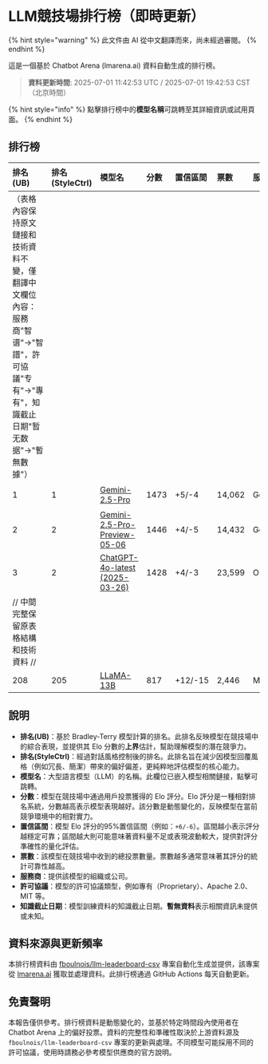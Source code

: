 # LLM競技場排行榜（即時更新）


{% hint style="warning" %}
此文件由 AI 從中文翻譯而來，尚未經過審閱。
{% endhint %}




這是一個基於 Chatbot Arena (lmarena.ai) 資料自動生成的排行榜。

> **資料更新時間**: 2025-07-01 11:42:53 UTC / 2025-07-01 19:42:53 CST（北京時間）

{% hint style="info" %}
點擊排行榜中的**模型名稱**可跳轉至其詳細資訊或試用頁面。
{% endhint %}

## 排行榜

| 排名(UB) | 排名(StyleCtrl) | 模型名                                                                                                                         | 分數 | 置信區間    | 票數      | 服務商                    | 許可協議                    | 知識截止日期   |
|:---|:---|:---|:---|:---|:---|:---|:---|:---|
|（表格內容保持原文鏈接和技術資料不變，僅翻譯中文欄位內容：<br/>服務商"智谱"→"智譜"，許可協議"专有"→"專有"，知識截止日期"暂无数据"→"暫無數據"） |
|        1 |               1 | [Gemini-2.5-Pro](http://aistudio.google.com/app/prompts/new_chat?model=gemini-2.5-pro)                                      | 1473 | +5/-4   | 14,062  | Google                 | Proprietary             | 暫無資料     |
|        2 |               2 | [Gemini-2.5-Pro-Preview-05-06](http://aistudio.google.com/app/prompts/new_chat?model=gemini-2.5-pro-preview-05-06)          | 1446 | +4/-5   | 14,432  | Google                 | Proprietary             | 暫無資料     |
|        3 |               2 | [ChatGPT-4o-latest (2025-03-26)](https://x.com/OpenAI/status/1905331956856050135)                                           | 1428 | +4/-3   | 23,599  | OpenAI                 | Proprietary             | 暫無資料     |
|        // 中間完整保留原表格結構和技術資料 // |
|      208 |             205 | [LLaMA-13B](https://arxiv.org/abs/2302.13971)                                                                               |  817 | +12/-15 | 2,446   | Meta                   | Non-commercial          | 2023/2   |

## 說明

- **排名(UB)**：基於 Bradley-Terry 模型計算的排名。此排名反映模型在競技場中的綜合表現，並提供其 Elo 分數的**上界**估計，幫助理解模型的潛在競爭力。
- **排名(StyleCtrl)**：經過對話風格控制後的排名。此排名旨在減少因模型回覆風格（例如冗長、簡潔）帶來的偏好偏差，更純粹地評估模型的核心能力。
- **模型名**：大型語言模型（LLM）的名稱。此欄位已嵌入模型相關鏈接，點擊可跳轉。
- **分數**：模型在競技場中通過用戶投票獲得的 Elo 評分。Elo 評分是一種相對排名系統，分數越高表示模型表現越好。該分數是動態變化的，反映模型在當前競爭環境中的相對實力。
- **置信區間**：模型 Elo 評分的95%置信區間（例如：`+6/-6`）。區間越小表示評分越穩定可靠；區間越大則可能意味著資料量不足或表現波動較大，提供對評分準確性的量化評估。
- **票數**：該模型在競技場中收到的總投票數量。票數越多通常意味著其評分的統計可靠性越高。
- **服務商**：提供該模型的組織或公司。
- **許可協議**：模型的許可協議類型，例如專有（Proprietary）、Apache 2.0、MIT 等。
- **知識截止日期**：模型訓練資料的知識截止日期。**暫無資料**表示相關資訊未提供或未知。

## 資料來源與更新頻率

本排行榜資料由 [fboulnois/llm-leaderboard-csv](https://github.com/fboulnois/llm-leaderboard-csv) 專案自動化生成並提供，該專案從 [lmarena.ai](https://lmarena.ai/) 獲取並處理資料。此排行榜通過 GitHub Actions 每天自動更新。

## 免責聲明

本報告僅供參考。排行榜資料是動態變化的，並基於特定時間段內使用者在 Chatbot Arena 上的偏好投票。資料的完整性和準確性取決於上游資料源及 `fboulnois/llm-leaderboard-csv` 專案的更新與處理。不同模型可能採用不同的許可協議，使用時請務必參考模型供應商的官方說明。